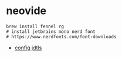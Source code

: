 # neovide

```
brew install fennel rg
# install jetbrains mono nerd font
# https://www.nerdfonts.com/font-downloads
```

- [config jdtls](https://github.com/neovim/nvim-lspconfig/blob/master/doc/server_configurations.md#jdtls)

